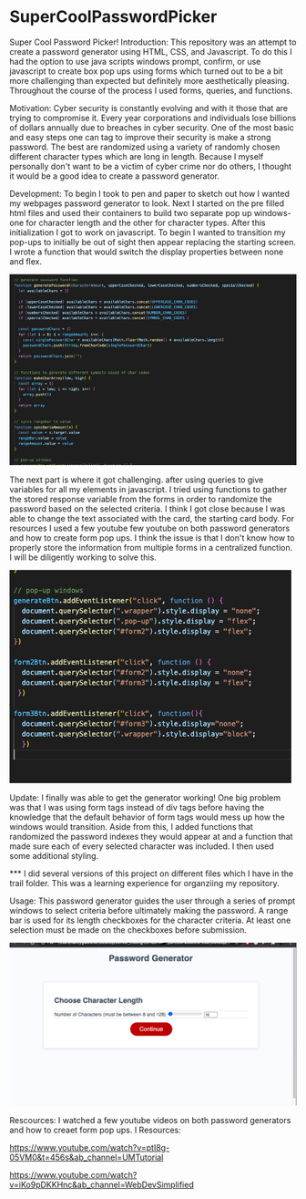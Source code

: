 # SuperCoolPasswordPicker

Super Cool Password Picker!
Introduction: This repository was an attempt to create a password generator using HTML, CSS, and Javascript. To do this I had the option to use java scripts windows prompt, confirm, or use javascript to create box pop ups using forms which turned out to be a bit more challenging than expected but definitely more aesthetically pleasing. Throughout the course of the process I used forms, queries, and functions.

Motivation: Cyber security is constantly evolving and with it those that are trying to compromise it. Every year corporations and individuals lose billions of dollars annually due to breaches in cyber security. One of the most basic and easy steps one can tag to improve their security is make a strong password. The best are randomized using a variety of randomly chosen different character types which are long in length. Because I myself personally don't want to be a victim of cyber crime nor do others, I thought it would be a good idea to create a password generator.

Development: To begin I took to pen and paper to sketch out how I wanted my webpages password generator to look. Next I started on the pre filled html files and used their containers to build two separate pop up windows- one for character length and the other for character types. After this initialization I got to work on javascript. To begin I wanted to transition my pop-ups to initially be out of sight then appear replacing the starting screen. I wrote a function that would switch the display properties between none and flex.
 
 <img src= "https://github.com/pwg26/SuperCoolPasswordPicker/blob/main/Assets/Images/pop-up.jpg">
 
The next part is where it got challenging. after using queries to give variables for all my elements in javascript. I tried using functions to gather the stored response variable from the forms in order to randomize the password based on the selected criteria. I think I got close because I was able to change the text associated with the card, the starting card body.
For resources I used a few youtube few youtube on both password generators and how to create form pop ups. I think the issue is that I don't know how to properly store the information from multiple forms in a centralized function. I will be diligently working to solve this.


<img src= "https://github.com/pwg26/SuperCoolPasswordPicker/blob/main/Assets/Images/function.jpg">

Update:
I finally was able to get the generator working! One big problem was that I was using form tags instead of div tags before having the knowledge that the default behavior of form tags would mess up how the windows would transition. Aside from this, I added functions that randomized the password indexes they would appear at and a function that made sure each of every selected character was included. I then used some additional styling.

*** I did several versions of this project on different files which I have in the trail folder. This was a learning experience for organziing my repository.

Usage:
This password generator guides the user through a series of prompt windows to select criteria before ultimately making the password. A range bar is used for its length checkboxes for the character criteria. At least one selection must be made on the checkboxes before submission.

<img src= "https://github.com/pwg26/SuperCoolPasswordPicker/blob/main/Assets/Images/Usage.jpg">

Rescources:
I watched a few youtube videos on both password generators and how to creaet form pop ups. I
Resources:

https://www.youtube.com/watch?v=ptI8g-05VM0&t=456s&ab_channel=UMTutorial

https://www.youtube.com/watch?v=iKo9pDKKHnc&ab_channel=WebDevSimplified
